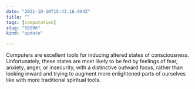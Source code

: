```yaml
---
date: "2021-10-10T15:43:16.994Z"
title: ""
tags: [computation]
slug: "56596"
kind: "update"

---
```

Computers are excellent tools for inducing altered states of consciousness. Unfortunately, these states are most likely to be fed by feelings of fear, anxiety, anger, or insecurity, with a distinctive outward focus, rather than looking inward and trying to augment more enlightened parts of ourselves like with more traditional spiritual tools.